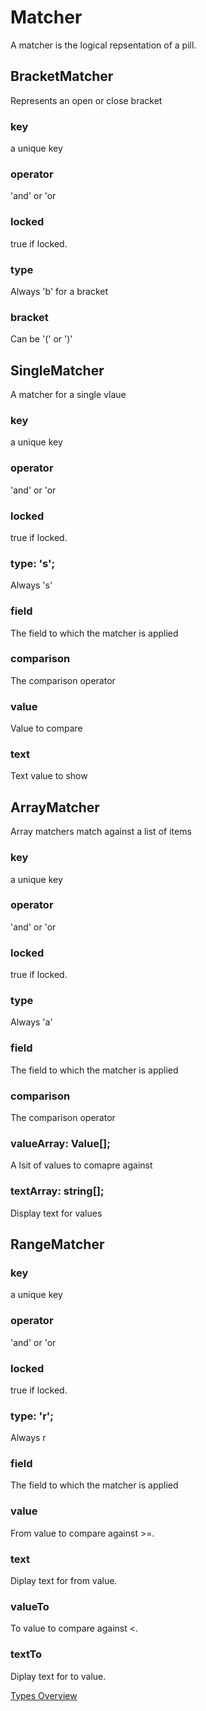# Matcher
A matcher is the logical repsentation of a pill.

## BracketMatcher
Represents an open or close bracket
### key
a unique key
### operator
'and' or 'or
### locked
true if locked.
### type
Always 'b' for a bracket
### bracket
Can be '(' or ')'

## SingleMatcher
A matcher for a single vlaue
### key
a unique key
### operator
'and' or 'or
### locked
true if locked.
### type: 's';
Always 's'
### field
The field to which the matcher is applied
### comparison
The comparison operator
### value
Value to compare
### text
Text value to show

## ArrayMatcher
Array matchers match against a list of items
### key
a unique key
### operator
'and' or 'or
### locked
true if locked.
### type
Always 'a'
### field
The field to which the matcher is applied
### comparison
The comparison operator
### valueArray: Value[];
A lsit of values to comapre against
### textArray: string[];
Display text for values

## RangeMatcher
### key
a unique key
### operator
'and' or 'or
### locked
true if locked.
### type: 'r';
Always r
### field
The field to which the matcher is applied
### value
From value to compare against >=.
### text
Diplay text for from value.
### valueTo
To value to compare against <.
### textTo
Diplay text for to value.

[Types Overview](./Overview.md)